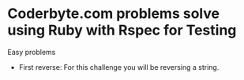 Coderbyte.com problems solve using Ruby with Rspec for Testing
==============================================================

Easy problems
* First reverse: For this challenge you will be reversing a string.
